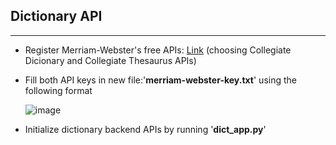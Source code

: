 ## Dictionary API
---

- Register Merriam-Webster's free APIs: [Link](https://dictionaryapi.com "Merriam-webster") (choosing Collegiate Dicionary and Collegiate Thesaurus APIs)
- Fill both API keys in new file:'**merriam-webster-key.txt**' using the following format

    ![image](https://user-images.githubusercontent.com/47115113/158423520-c43a0f9d-8de7-447a-bfa4-ce251db1ed15.png)
- Initialize dictionary backend APIs by running '**dict_app.py**'

